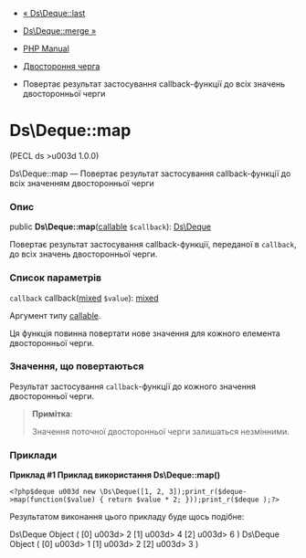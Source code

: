 - [« Ds\Deque::last](ds-deque.last.md)
- [Ds\Deque::merge »](ds-deque.merge.md)

- [PHP Manual](index.md)
- [Двостороння черга](class.ds-deque.md)
- Повертає результат застосування callback-функції до всіх значень
двосторонньої черги

# Ds\Deque::map

(PECL ds \>u003d 1.0.0)

Ds\Deque::map — Повертає результат застосування callback-функції до всіх
значенням двосторонньої черги

### Опис

public **Ds\Deque::map**([callable](language.types.callable.md)
`$callback`): [Ds\Deque](class.ds-deque.md)

Повертає результат застосування callback-функції, переданої в
`callback`, до всіх значень двосторонньої черги.

### Список параметрів

`callback`
callback([mixed](language.types.declarations.md#language.types.declarations.mixed)
`$value`):
[mixed](language.types.declarations.md#language.types.declarations.mixed)

Аргумент типу [callable](language.types.callable.md).

Ця функція повинна повертати нове значення для кожного елемента
двосторонньої черги.

### Значення, що повертаються

Результат застосування `callback`-функції до кожного значення двосторонньої
черги.

> **Примітка**:
>
> Значення поточної двосторонньої черги залишаться незмінними.

### Приклади

**Приклад #1 Приклад використання **Ds\Deque::map()****

` <?php$deque u003d new \Ds\Deque([1, 2, 3]);print_r($deque->map(function($value) { return $value * 2; }));print_r($deque );?> `

Результатом виконання цього прикладу буде щось подібне:

Ds\Deque Object
(
[0] u003d> 2
[1] u003d> 4
[2] u003d> 6
)
Ds\Deque Object
(
[0] u003d> 1
[1] u003d> 2
[2] u003d> 3
)
